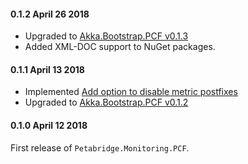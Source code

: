 #### 0.1.2 April 26 2018 ####
* Upgraded to [Akka.Bootstrap.PCF v0.1.3](https://github.com/petabridge/akkadotnet-bootstrap/tree/dev/src/Akka.Bootstrap.PCF)
* Added XML-DOC support to NuGet packages.

#### 0.1.1 April 13 2018 ####
* Implemented [Add option to disable metric postfixes](https://github.com/petabridge/Petabridge.Monitoring.PCF/issues/8)
* Upgraded to [Akka.Bootstrap.PCF v0.1.2](https://github.com/petabridge/akkadotnet-bootstrap/tree/dev/src/Akka.Bootstrap.PCF)

#### 0.1.0 April 12 2018 ####
First release of `Petabridge.Monitoring.PCF`.